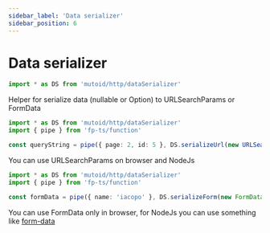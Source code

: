 ```yaml
---
sidebar_label: 'Data serializer'
sidebar_position: 6
---
```


# Data serializer

```ts
import * as DS from 'mutoid/http/dataSerializer'
```

Helper for serialize data (nullable or Option) to URLSearchParams or FormData

```typescript
import * as DS from 'mutoid/http/dataSerializer'
import { pipe } from 'fp-ts/function'

const queryString = pipe({ page: 2, id: 5 }, DS.serializeUrl(new URLSearchParams()), DS.toQueryString)
```

You can use URLSearchParams on browser and NodeJs

```typescript
import * as DS from 'mutoid/http/dataSerializer'
import { pipe } from 'fp-ts/function'

const formData = pipe({ name: 'iacopo' }, DS.serializeForm(new FormData()))
```

You can use FormData only in browser, for NodeJs you can use something like [form-data](https://www.npmjs.com/package/form-data)
